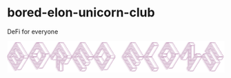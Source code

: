 # bored-elon-unicorn-club
DeFi for everyone

<img src="https://github.com/reneDescartess/bored-elon-unicorn-club/blob/main/Bored_Elon_Unicorn_Club.png"  />
